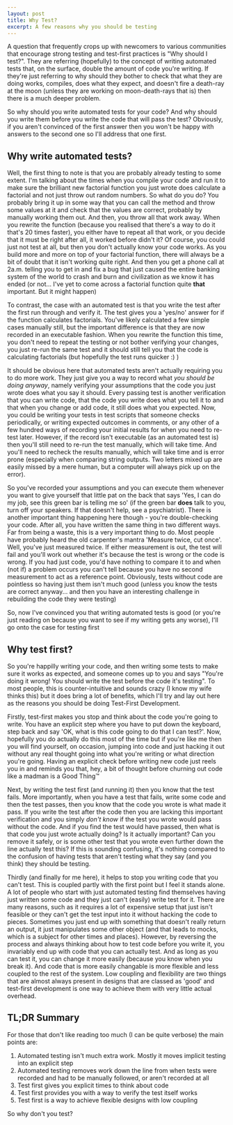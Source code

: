 ```yaml
---
layout: post
title: Why Test?
excerpt: A few reasons why you should be testing
---
```

A question that frequently crops up with newcomers to various communities that encourage strong testing and test-first practices is "Why should I test?". They are referring (hopefully) to the concept of writing automated tests that, on the surface, double the amount of code you're writing.
If they're just referring to why should they bother to check that what they are doing works, compiles, does what they expect, and doesn't fire a death-ray at the moon (unless they are working on moon-death-rays that is) then there is a much deeper problem.

So why should you write automated tests for your code? And why should you write them before you write the code that will pass the test? Obviously, if you aren't convinced of the first answer then you won't be happy with answers to the second one so I'll address that one first. 

Why write automated tests?
--------------------------

Well, the first thing to note is that you are probably already testing to some extent. I'm talking about the times when you compile your code and run it to make sure the brilliant new factorial function you just wrote does calculate a factorial and not just throw out random numbers.
So what do you do? You probably bring it up in some way that you can call the method and throw some values at it and check that the values are correct, probably by manually working them out. And then, you throw all that work away. When you rewrite the function (because you realised that there's 
a way to do it that's 20 times faster), you either have to repeat all that work, or you decide that it must be right after all, it worked before didn't it? Of course, you could just not test at all, but then you don't actually know your code works. As you build more and more on top of your factorial 
function, there will always be a bit of doubt that it isn't working quite right. And then you get a phone call at 2a.m. telling you to get in and fix a bug that just caused the entire banking system of the world to crash and burn and civilization as we know it has ended (or not... I've yet to 
come across a factorial function quite **that** important. But it might happen)

To contrast, the case with an automated test is that you write the test after the first run through and verify it. The test gives you a 'yes/no' answer for if the function calculates factorials. You've likely calculated a few simple cases manually still, but the important difference is that
they are now recorded in an executable fashion. When you rewrite the function this time, you don't need to repeat the testing or not bother verifying your changes, you just re-run the same test and it should still tell you that the code is calculating factorials (but hopefully the test runs
quicker :) )

It should be obvious here that automated tests aren't actually requiring you to do more work. They just give you a way to record what *you should be doing anyway*, namely verifying your assumptions that the code you just wrote does what you say it should. Every passing test is another
verification that you can write code, that the code you write does what you tell it to and that when you change or add code, it still does what you expected. Now, you could be writing your tests in test scripts that someone checks periodically, or writing expected outcomes in comments,
or any other of a few hundred ways of recording your initial results for when you need to re-test later. However, if the record isn't executable (as an automated test is) then you'll still need to re-run the test manually, which will take time. And you'll need to recheck the results
manually, which will take time and is error prone (especially when comparing string outputs. Two letters mixed up are easily missed by a mere human, but a computer will always pick up on the error).

So you've recorded your assumptions and you can execute them whenever you want to give yourself that little pat on the back that says 'Yes, I can do my job, see this green bar is telling me so' (if the green bar **does** talk to you, turn off your speakers. If that doesn't help, see a 
psychiatrist). There is another important thing happening here though - you're double-checking your code. After all, you have written the same thing in two different ways. Far from being a waste, this is a very important thing to do. Most people have probably heard the old carpenter's
mantra 'Measure twice, cut once'. Well, you've just measured twice. If either measurement is out, the test will fail and you'll work out whether it's because the test is wrong or the code is wrong. If you had just code, you'd have nothing to compare it to and when (not if) a problem
occurs you can't tell because you have no second measurement to act as a reference point. Obviously, tests without code are pointless so having just them isn't much good (unless you know the tests are correct anyway... and then you have an interesting challenge in rebuilding the code 
they were testing)

So, now I've convinced you that writing automated tests is good (or you're just reading on because you want to see if my writing gets any worse), I'll go onto the case for testing first

Why test first?
---------------

So you're happilly writing your code, and then writing some tests to make sure it works as expected, and someone comes up to you and says "You're doing it wrong! You should write the test before the code it's testing". To most people, this is counter-intuitive and sounds crazy (I know my wife
thinks this) but it does bring a lot of benefits, which I'll try and lay out here as the reasons you should be doing Test-First Development.

Firstly, test-first makes you stop and think about the code you're going to write. You have an explicit step where you have to put down the keyboard, step back and say 'OK, what is this code going to do that I can test?'. Now, hopefully you do actually do this most of the time but if you're like
me then you will find yourself, on occasion, jumping into code and just hacking it out without any real thought going into what you're writing or what direction you're going. Having an explicit check before writing new code just reels you in and reminds you that, hey, a bit of thought before
churning out code like a madman is a Good Thing&trade;

Next, by writing the test first (and running it) then you know that the test fails. More importantly, when you have a test that fails, write some code and then the test passes, then you know that the code you wrote is what made it pass. If you write the test after the code then you are lacking
this important verification and you simply *don't know* if the test you wrote would pass without the code. And if you find the test would have passed, then what is that code you just wrote actually doing? Is it actually important? Can you remove it safely, or is some other test that you wrote even
further down the line actually test this? If this is sounding confusing, it's nothing compared to the confusion of having tests that aren't testing what they say (and you think) they should be testing.

Thirdly (and finally for me here), it helps to stop you writing code that you can't test. This is coupled partly with the first point but I feel it stands alone. A lot of people who start with just automated testing find themselves having just written some code and they just can't (easily) 
write test for it. There are many reasons, such as it requires a lot of expensive setup that just isn't feasible or they can't get the test input into it without hacking the code to pieces. Sometimes you just end up with something that doesn't really return an output, it just manipulates 
some other object (and that leads to mocks, which is a subject for other times and places). However, by reversing the process and always thinking about how to test code before you write it, you invariably end up with code that you can actually test. And as long as you can test it, you 
can change it more easily (because you know when you break it). And code that is more easily changable is more flexible and less coupled to the rest of the system. Low coupling and flexibility are two things that are almost always present in designs that are classed as 'good' and test-first development
is one way to achieve them with very little actual overhead.

TL;DR Summary
-------------

For those that don't like reading too much (I can be quite verbose) the main points are:

1. Automated testing isn't much extra work. Mostly it moves implicit testing into an explicit step
2. Automated testing removes work down the line from when tests were recorded and had to be manually followed, or aren't recorded at all
3. Test first gives you explicit times to think about code
4. Test first provides you with a way to verify the test itself works
5. Test first is a way to achieve flexible designs with low coupling

So why don't you test?
